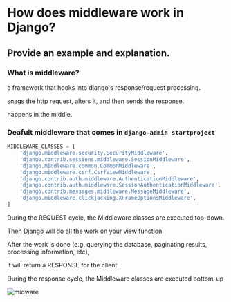 # How does middleware work in Django?
## Provide an example and explanation.

### What is middleware?
a framework that hooks into django's response/request processing.

snags the http request, alters it, and then sends the response.

happens in the middle.


### Deafult middleware that comes in ```django-admin startproject```

```python 
MIDDLEWARE_CLASSES = [
    'django.middleware.security.SecurityMiddleware',
    'django.contrib.sessions.middleware.SessionMiddleware',
    'django.middleware.common.CommonMiddleware',
    'django.middleware.csrf.CsrfViewMiddleware',
    'django.contrib.auth.middleware.AuthenticationMiddleware',
    'django.contrib.auth.middleware.SessionAuthenticationMiddleware',
    'django.contrib.messages.middleware.MessageMiddleware',
    'django.middleware.clickjacking.XFrameOptionsMiddleware',
]
```

During the REQUEST cycle, the Middleware classes are executed top-down.

Then Django will do all the work on your view function.

After the work is done (e.g. querying the database, paginating results, processing information, etc),

it will return a RESPONSE for the client.

During the response cycle, the Middleware classes are executed bottom-up


![midware](https://simpleisbetterthancomplex.com/media/2016-07-18-how-to-create-a-custom-django-middleware/middleware.svg)
